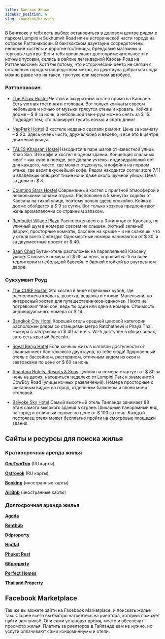 ```yaml
---
title: Бангкок Жилье
sidebar_position: 6
slug: /bangkok/housing
---
```



В Бангкоке у тебя есть выбор: остановиться в деловом центре рядом с парком Lumpini и Sukhumvit Road или в исторической части города на острове Раттанакосин. В бангкокском даунтауне сосредоточены неплохие хостелы и дорогие гостиницы, брендовые магазины и торговые центры. Если тебя привлекают достопримечательности и ночные тусовки, селись в районе легендарной Каосан Роад на Раттанакосине. Хотя бы потому, что исторический центр не связан с остальным городом посредством метро, из даунтауна добраться сюда можно разве что на такси, тук-туке или местном автобусе.

### Раттанакосин

- [The Pillow Hostel](https://goo.gl/maps/E4PvX94gr2CF4DFr8)
Чистый и аккуратный хостел прямо на Каосане. Есть уютная гостиная и столовая. Вот только комнаты совсем небольшие и ночью от музыки трясутся стены и кровать. Койка в дорме – $ 9 за ночь, а небольшой твин-рум можно снять за $ 15. Подойдет тем, кто планирует тусить ночью и спать днем!

- [NapPark Hostel](https://goo.gl/maps/9ZHUT7Am7tKTaTzG8)
В хостеле недавно сделали ремонт. Цена за комнату – $ 20. Здесь очень чисто, дружелюбно и весело, и все это в центре движевой улицы.

- [TALES Khaosan Hostel](https://goo.gl/maps/8dTM7AnTnZon24yi8)
Находится в паре шагов от известной улицы Khao San. Это кафе и хостел в одном здании. Концепция спальных мест – как купе в поезде, все делали учтены: индивидуальный сет для каждого, место, где можно отдохнуть, и кофейня на первом этаже, где варят вкуснейший кофе. Рядом находится corner store 7/11 и владельцы обещают тихие ночи даже около шумной улицы. Цена за дорм от $ 8.

- [Counting Stars Hostel](https://goo.gl/maps/GZDkxGtdc4mn5F747)
Современный хостел с приятной атмосферой и несколькими зонами отдыха. Расположен в 5 минутах ходьбы от Каосана на тихой улице, поэтому ночью здесь спокойно. Койка в дорме обойдется в $ 9 за сутки. Вот только хозяева предпочитают жечь аромапалочки со странным запахом.

- [Rambuttri Village Plaza](https://goo.gl/maps/k6uKwQtU956LNpU57)
Расположен всего в 3 минутах от Каосана, но уличный шум в номерах совсем не слышен. Уютный зеленый дворик, просторные комнаты, бассейн на крыше – и не скажешь, что у отеля всего 2 звезды! Одноместные номера начинаются от $ 30, а за двухместные просят от $ 40.

- [Baan Chart](https://goo.gl/maps/EWxULyNDsALAa7it5)
Бутик-отель расположен на параллельной Каосану улице. Стильные номера от $ 65 за ночь, хороший wi-fi на всей территории и небольшой бассейн с барной стойкой во внутреннем дворе.


### Сукхумвит Роуд

- [The CUBE Hostel](https://goo.gl/maps/uj9FZjstGusGjL1Z6)
Это хостел в виде отдельных кубов, где расположена кровать, розетка, вешалка и столик. Маленький, но интересный хостел для путешественников-одиночек. Никто не потревожит твой сон, ведь ты один или одна в номере. Стоимость индивидуального номера от $ 14.

- [Bangkok City Hotel](https://goo.gl/maps/p114tHH8NUhqpxMH6)
Хороший отель средней ценовой категории расположен рядом со станциями метро Ratchathewi и Phaya Thai. Номера с завтраком от $ 40 за ночь. Wi-fi доступен в общих зонах, зато есть крытый бассейн.

- [Royal Benja Hotel](https://goo.gl/maps/RRFpS8Df7dm88gKB8)
Если хочешь жить в шаговой доступности от злачных мест бангкокского даунтауна, то тебе сюда! Здоровенный отель с бассейном, рестораном, отличным видом из окон и завтраками по цене от $ 60 за ночь.

- [Anantara Hotels, Resorts & Spas](https://goo.gl/maps/b27UaHFzZSJB65289)
Ценник на номера стартует от $ 80 за ночь на двоих, находиться недалеко от Lumpini Park и знаменитой CowBoy Road (улицы ночных развлечений). Номера просторные  с шикарным видом на город, отдельным балконом и своей мини столовой.

- [Baiyoke Sky Hotel](https://goo.gl/maps/ufQBbqMYzuLoH9kS6)
Самый высотный отель Таиланда занимает 88 этаж самого высокого здания в стране. Шикарный панорамный вид на город и отличный сервис по цене от $ 100 за ночь. Каждый постоялец отеля может бесплатно пройти на смотровые площадки здания.

## Сайты и ресурсы для поиска жилья

### Краткосрочная аренда жилья

[**OneTwoTrip**](https://www.onetwotrip.com/) (RU карты)

[**Ostrovok**](https://ostrovok.ru/) (RU карты)

[**Booking**](https://www.booking.com/) (иностранные карты)

[**AirBnb**](https://www.airbnb.ru/) (иностранные карты)

### Долгосрочная аренда жилья

[**Agoda**](https://www.agoda.com/ru-ru)

[**Renthub**](https://www.renthub.in.th/en)

[**Ddproperty**](https://www.ddproperty.com/en)

[**Hipflat**](https://www.hipflat.co.th/en)

[**Phuket Rest**](https://phuket.rest/)

[**66property**](https://66property.com/property/condos-for-rent-chiang-mai/)

[**Perfect Homes**](https://perfecthomes.co.th/)

[**Thailand Property**](https://www.thailand-property.com/)

## Facebook Marketplace

Так же вы можете зайти на Facebook Marketplace, и поискать жильё там. Скорее всего вы быстро наткнётесь на риелтора, который поможет найти вам жильё. Они сами установят время, место и обеспечат просмотр жилья. Платить за риелторов в Тайланде вам не нужно, их услуги оплачивают сами кондоминиумы и отели.
